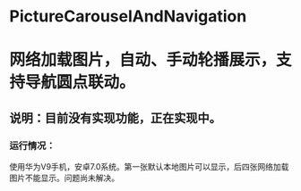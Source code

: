 # PictureCarouselAndNavigation
网络加载图片，自动、手动轮播展示，支持导航圆点联动。<br>
========
说明：目前没有实现功能，正在实现中。
---------
### 运行情况：
使用华为V9手机，安卓7.0系统。第一张默认本地图片可以显示，后四张网络加载图片不能显示。问题尚未解决。


